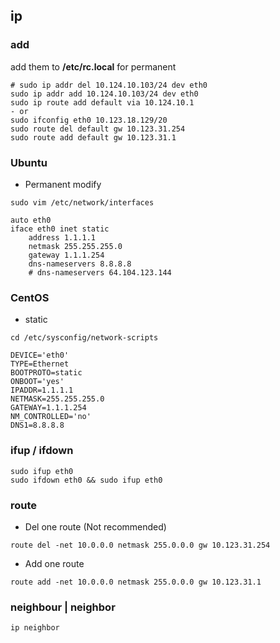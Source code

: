 ## ip
### add
add them to **/etc/rc.local** for permanent

```
# sudo ip addr del 10.124.10.103/24 dev eth0
sudo ip addr add 10.124.10.103/24 dev eth0
sudo ip route add default via 10.124.10.1
- or
sudo ifconfig eth0 10.123.18.129/20
sudo route del default gw 10.123.31.254
sudo route add default gw 10.123.31.1
```

### Ubuntu
- Permanent modify

```
sudo vim /etc/network/interfaces

auto eth0
iface eth0 inet static
    address 1.1.1.1
    netmask 255.255.255.0
    gateway 1.1.1.254
    dns-nameservers 8.8.8.8
    # dns-nameservers 64.104.123.144
```

### CentOS
- static

```
cd /etc/sysconfig/network-scripts

DEVICE='eth0'
TYPE=Ethernet
BOOTPROTO=static
ONBOOT='yes'
IPADDR=1.1.1.1
NETMASK=255.255.255.0
GATEWAY=1.1.1.254
NM_CONTROLLED='no'
DNS1=8.8.8.8
```

### ifup / ifdown
```
sudo ifup eth0
sudo ifdown eth0 && sudo ifup eth0
```

### route
- Del one route (Not recommended)

```
route del -net 10.0.0.0 netmask 255.0.0.0 gw 10.123.31.254
```
- Add one route

```
route add -net 10.0.0.0 netmask 255.0.0.0 gw 10.123.31.1
```

### neighbour | neighbor
```
ip neighbor
```
